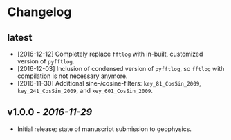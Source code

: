 # Changelog

## latest

* [2016-12-12] Completely replace `fftlog` with in-built, customized version
  of `pyfftlog`.
* [2016-12-03] Inclusion of condensed version of `pyfftlog`, so `fftlog` with
  compilation is not necessary anymore.
* [2016-11-30] Additional sine-/cosine-filters: `key_81_CosSin_2009`,
  `key_241_CosSin_2009`, and `key_601_CosSin_2009`.

## v1.0.0 - *2016-11-29*

* Initial release; state of manuscript submission to geophysics.
